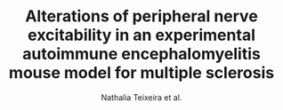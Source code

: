 ---
cat: ciel
subcat: ciclops
bestof: false
author: Nathalia Teixeira et al.
title: Alterations of peripheral nerve excitability in an experimental autoimmune encephalomyelitis mouse model for multiple sclerosis
journal: Journal of Neuroinflammation
year: 2020
type: article
url: https -//jneuroinflammation.biomedcentral.com/articles/10.1186/s12974-020-01936-9
doi: 10.1186/s12974-020-01936-9
---